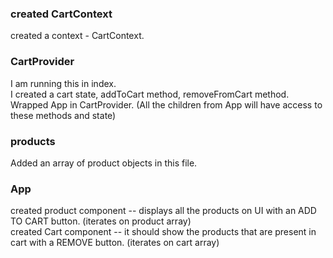 ### created CartContext
created a context - CartContext.
### CartProvider 
 I am running this in index.<br/>
 I created a cart state, addToCart method, removeFromCart method.<br/>
 Wrapped App in CartProvider. (All the children from App will have access to these methods and state)
### products
Added an array of product objects in this file. 
### App
 created product component -- displays all the products on UI with an ADD TO CART button. (iterates on product array)<br/>
 created Cart component -- it should show the products that are present in cart with a REMOVE button. (iterates on cart array)<br/>

